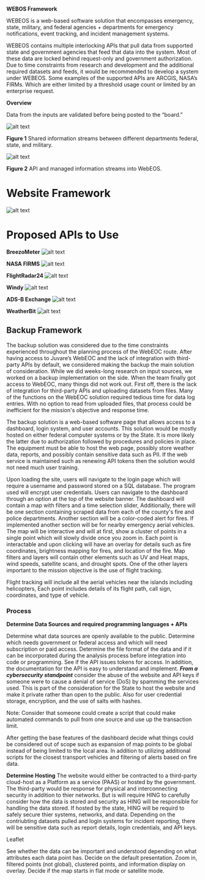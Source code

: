 **WEBOS Framework**

WEBEOS is a web-based software solution that encompasses emergency, state, military, and federal agencies + departments for emergency notifications, event tracking, and incident management systems.

WEBEOS contains multiple interlocking APIs that pull data from supported state and government agencies that feed that data into the system. Most of these data are locked behind request-only and government authorization. Due to time constraints from research and development and the additional required datasets and feeds, it would be recommended to develop a system under WEBEOS. Some examples of the supported APIs are ARCGIS, NASA’s FIRMs. Which are either limited by a threshold usage count or limited by an enterprise request.


**Overview**

Data from the inputs are validated before being posted to the “board.”

![alt text](https://github.com/hingfirewatch/P3I-HING/blob/main/docs/pictures/Screenshot%202025-06-24%20145447.png)

**Figure 1** Shared information streams between different departments federal, state, and military.

![alt text](https://github.com/hingfirewatch/P3I-HING/blob/main/docs/pictures/Framework_Graph.png)

**Figure 2**  API and managed information streams into WebEOS.

# Website Framework
![alt text](https://github.com/hingfirewatch/P3I-HING/blob/main/docs/pictures/Website%20Framework.png)


# Proposed APIs to Use
**BreezoMeter**
![alt text](https://github.com/hingfirewatch/P3I-HING/blob/main/docs/pictures/BreezoMeter%20API.png)

**NASA FIRMS**
![alt text](https://github.com/hingfirewatch/P3I-HING/blob/main/docs/pictures/FIRMS%20API.png)

**FlightRadar24**
![alt text](https://github.com/hingfirewatch/P3I-HING/blob/main/docs/pictures/FlightRadar24%20API.png)

**Windy**
![alt text](https://github.com/hingfirewatch/P3I-HING/blob/main/docs/pictures/Windy%20API.png)

**ADS-B Exchange**
![alt text](https://github.com/hingfirewatch/P3I-HING/blob/main/docs/pictures/ADS-B%20Exchange%20API.png)

**WeatherBit**
![alt text](https://github.com/hingfirewatch/P3I-HING/blob/main/docs/pictures/WeatherBit%20API.png)


## **Backup Framework**

The backup solution was considered due to the time constraints experienced throughout the planning process of the WebEOC route. After having access to Juvare’s WebEOC and the lack of integration with third-party APIs by default, we considered making the backup the main solution of consideration. While we did weeks-long research on input sources, we worked on a backup implementation on the side. When the team finally got access to WebEOC, many things did not work out. First off, there is the lack of integration for third-party APIs and uploading datasets from files. Many of the functions on the WebEOC solution required tedious time for data log entries. With no option to read from uploaded files, that process could be inefficient for the mission's objective and response time.

The backup solution is a web-based software page that allows access to a dashboard, login system, and user accounts. This solution would be mostly hosted on either federal computer systems or by the State. It is more likely the latter due to authorization followed by procedures and policies in place. The equipment must be able to host the web page, possibly store weather data, reports, and possibly contain sensitive data such as PII. If the web service is maintained such as renewing API tokens then the solution would not need much user training.

Upon loading the site, users will navigate to the login page which will require a username and password stored on a SQL database. The program used will encrypt user credentials. Users can navigate to the dashboard through an option at the top of the website banner. The dashboard will contain a map with filters and a time selection slider, Additionally, there will be one section containing scraped data from each of the county's fire and police departments. Another section will be a color-coded alert for fires. If implemented another section will be for nearby emergency aerial vehicles. The map will be interactive and will at first, show a cluster of points in a single point which will slowly divide once you zoom in. Each point is interactable and upon clicking will have an overlay for details such as fire coordinates, brightness mapping for fires, and location of the fire. Map filters and layers will contain other elements such as UV and Heat maps, wind speeds, satellite scans, and drought spots. One of the other layers important to the mission objective is the use of flight tracking. 

Flight tracking will include all the aerial vehicles near the islands including helicopters, Each point includes details of its flight path, call sign, coordinates, and type of vehicle.



### Process

**Determine Data Sources and required programming languages + APIs**

Determine what data sources are openly available to the public. Determine which needs government or federal access and which will need subscription or paid access.
Determine the file format of the data and if it can be incorporated during the analysis process before integration into code or programming.
See if the API issues tokens for access. In addition, the documentation for the API is easy to understand and implement.
***From a cybersecurity standpoint*** consider the abuse of the website and API keys if someone were to cause a denial of service (DoS) by spamming the services used. This is part of the consideration for the State to host the website and make it private rather than open to the public. Also for user credential storage, encryption, and the use of salts with hashes.
 
Note: Consider that someone could create a script that could make automated commands to pull from one source and use up the transaction limit.
 
After getting the base features of the dashboard decide what things could be considered out of scope such as expansion of map points to be global instead of being limited to the local area. In addition to utilizing additional scripts for the closest transport vehicles and filtering of alerts based on fire data.

**Determine Hosting**
The website would either be contracted to a third-party cloud-host as a Platform as a service (PAAS) or hosted by the government. The third-party would be response for physical and interconnecting security in addition to thier networks. But is will require HING to carefully consider how the data is stored and security as HING will be responsible for handling the data stored. If hosted by the state, HING will be requird to safely secure thier systems, networks, and data. Depending on the contriubting datasets pulled and login systems for incident reporting, there will be sensitive data such as report details, login credentials, and API keys.
 
Leaflet

See whether the data can be important and understood depending on what attributes each data point has.
Decide on the default presentation. Zoom in, filtered points (not global), clustered points, and information display on overlay. Decide if the map starts in flat mode or satellite mode.
